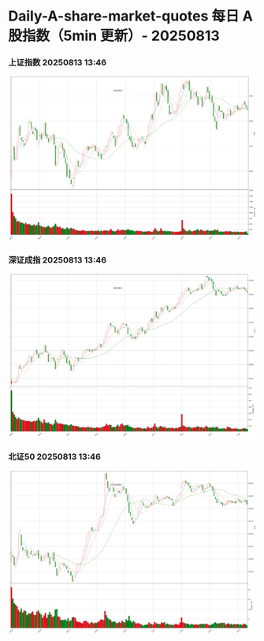 
# Daily-A-share-market-quotes 每日 A 股指数（5min 更新）- 20250813

### 上证指数 20250813 13:46
![](./fig/2025/8/20250813-sh000001.png)

### 深证成指 20250813 13:46
![](./fig/2025/8/20250813-sz399001.png)

### 北证50 20250813 13:46
![](./fig/2025/8/20250813-bj899050.png)
